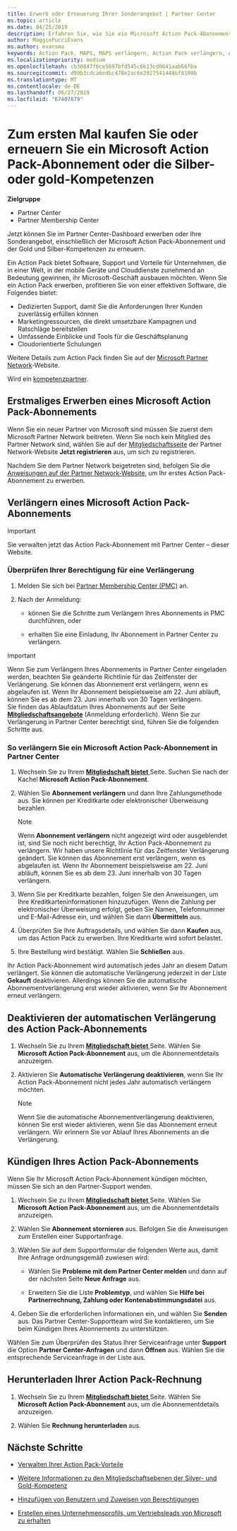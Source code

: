 ```yaml
---
title: Erwerb oder Erneuerung Ihrer Sonderangebot | Partner Center
ms.topic: article
ms.date: 04/25/2019
description: Erfahren Sie, wie Sie ein Microsoft Action Pack-Abonnement erhalten, ganz egal, ob Sie es erstmalig erwerben oder verlängern.
author: MaggiePucciEvans
ms.author: evansma
keywords: Action Pack, MAPS, MAPS verlängern, Action Pack verlängern, Action pack erwerben
ms.localizationpriority: medium
ms.openlocfilehash: cb30847f6ce5697bfd545c6b13cd0641aab66fba
ms.sourcegitcommit: d99b3cdca6edbc478e2ac6e2927541448bf8190b
ms.translationtype: MT
ms.contentlocale: de-DE
ms.lasthandoff: 06/27/2019
ms.locfileid: "67407879"
---
```

# <a name="buy-for-the-first-time-or-renew-a-microsoft-action-pack-subscription-or-the-silver-or-gold-competencies"></a>Zum ersten Mal kaufen Sie oder erneuern Sie ein Microsoft Action Pack-Abonnement oder die Silber- oder gold-Kompetenzen

**Zielgruppe**

-  Partner Center
-  Partner Membership Center

Jetzt können Sie im Partner Center-Dashboard erwerben oder Ihre Sonderangebot, einschließlich der Microsoft Action Pack-Abonnement und der Gold und Silber-Kompetenzen zu erneuern. 

Ein Action Pack bietet Software, Support und Vorteile für Unternehmen, die in einer Welt, in der mobile Geräte und Clouddienste zunehmend an Bedeutung gewinnen, ihr Microsoft-Geschäft ausbauen möchten. Wenn Sie ein Action Pack erwerben, profitieren Sie von einer effektiven Software, die Folgendes bietet: 

- Dedizierten Support, damit Sie die Anforderungen Ihrer Kunden zuverlässig erfüllen können 
- Marketingressourcen, die direkt umsetzbare Kampagnen und Ratschläge bereitstellen 
- Umfassende Einblicke und Tools für die Geschäftsplanung 
- Cloudorientierte Schulungen 

Weitere Details zum Action Pack finden Sie auf der [Microsoft Partner Network](https://partner.microsoft.com/membership/internal-use-software#simple-tab-content-3)-Website.

Wird ein [kompetenzpartner](https://partner.microsoft.com/membership/competencies). 

## <a name="buy-microsoft-action-pack-for-the-first-time"></a>Erstmaliges Erwerben eines Microsoft Action Pack-Abonnements

Wenn Sie ein neuer Partner von Microsoft sind müssen Sie zuerst dem Microsoft Partner Network beitreten. Wenn Sie noch kein Mitglied des Partner Network sind, wählen Sie auf der [Mitgliedschaftsseite](https://partner.microsoft.com/membership) der Partner Network-Website **Jetzt registrieren** aus, um sich zu registrieren. 

Nachdem Sie dem Partner Network beigetreten sind, befolgen Sie die [Anweisungen auf der Partner Network-Website](https://partner.microsoft.com/membership/action-pack), um Ihr erstes Action Pack-Abonnement zu erwerben. 

## <a name="renew-a-microsoft-action-pack-subscription"></a>Verlängern eines Microsoft Action Pack-Abonnements

>[!IMPORTANT]
>Sie verwalten jetzt das Action Pack-Abonnement mit Partner Center – dieser Website. 

### <a name="check-your-renewal-eligibility"></a>Überprüfen Ihrer Berechtigung für eine Verlängerung

1. Melden Sie sich bei [Partner Membership Center (PMC)](https://partner.microsoft.com/_login?authType=OpenIdConnect) an.

2. Nach der Anmeldung:

    - können Sie die Schritte zum Verlängern Ihres Abonnements in PMC durchführen, oder

    - erhalten Sie eine Einladung, Ihr Abonnement in Partner Center zu verlängern.

>[!IMPORTANT]
>Wenn Sie zum Verlängern Ihres Abonnements in Partner Center eingeladen werden, beachten Sie geänderte Richtlinie für das Zeitfenster der Verlängerung. Sie können das Abonnement erst verlängern, wenn es abgelaufen ist. Wenn Ihr Abonnement beispielsweise am 22. Juni abläuft, können Sie es ab dem 23. Juni innerhalb von 30 Tagen verlängern.       
>Sie finden das Ablaufdatum Ihres Abonnements auf der Seite [**Mitgliedschaftsangebote**](https://partnercenter.microsoft.com/pcv/partnership/offers) (Anmeldung erforderlich). Wenn Sie zur Verlängerung in Partner Center berechtigt sind, führen Sie die folgenden Schritte aus.  



### <a name="to-renew-a-microsoft-action-pack-subscription-in-the-partner-center"></a>So verlängern Sie ein Microsoft Action Pack-Abonnement in Partner Center

1. Wechseln Sie zu Ihrem [ **Mitgliedschaft bietet** ](https://partnercenter.microsoft.com/pcv/partnership/offers) Seite. Suchen Sie nach der Kachel **Microsoft Action Pack-Abonnement**.  

2. Wählen Sie **Abonnement verlängern** und dann Ihre Zahlungsmethode aus. Sie können per Kreditkarte oder elektronischer Überweisung bezahlen.

    >[!NOTE]
    >Wenn **Abonnement verlängern** nicht angezeigt wird oder ausgeblendet ist, sind Sie noch nicht berechtigt, Ihr Action Pack-Abonnement zu verlängern. Wir haben unsere Richtlinie für das Zeitfenster Verlängerung geändert. Sie können das Abonnement erst verlängern, wenn es abgelaufen ist. Wenn Ihr Abonnement beispielsweise am 22. Juni abläuft, können Sie es ab dem 23. Juni innerhalb von 30 Tagen verlängern.  

3. Wenn Sie per Kreditkarte bezahlen, folgen Sie den Anweisungen, um Ihre Kreditkarteninformationen hinzuzufügen. Wenn die Zahlung per elektronischer Überweisung erfolgt, geben Sie Namen, Telefonnummer und E-Mail-Adresse ein, und wählen Sie dann **Übermitteln** aus. 
     
4. Überprüfen Sie Ihre Auftragsdetails, und wählen Sie dann **Kaufen** aus, um das Action Pack zu erwerben. Ihre Kreditkarte wird sofort belastet.

5. Ihre Bestellung wird bestätigt. Wählen Sie **Schließen** aus.

Ihr Action Pack-Abonnement wird automatisch jedes Jahr an diesem Datum verlängert. Sie können die automatische Verlängerung jederzeit in der Liste **Gekauft** deaktivieren. Allerdings können Sie die automatische Abonnementverlängerung erst wieder aktivieren, wenn Sie Ihr Abonnement erneut verlängern. 


## <a name="turn-off-automatic-action-pack-subscription-renewal"></a>Deaktivieren der automatischen Verlängerung des Action Pack-Abonnements

1. Wechseln Sie zu Ihrem [ **Mitgliedschaft bietet** ](https://partnercenter.microsoft.com/pcv/partnership/offers) Seite.  Wählen Sie **Microsoft Action Pack-Abonnement** aus, um die Abonnementdetails anzuzeigen. 

2. Aktivieren Sie **Automatische Verlängerung deaktivieren**, wenn Sie Ihr Action Pack-Abonnement nicht jedes Jahr automatisch verlängern möchten. 

    >[!NOTE]
    >Wenn Sie die automatische Abonnementverlängerung deaktivieren, können Sie erst wieder aktivieren, wenn Sie das Abonnement erneut verlängern. Wir erinnern Sie vor Ablauf Ihres Abonnements an die Verlängerung.


## <a name="cancel-your-action-pack-subscription"></a>Kündigen Ihres Action Pack-Abonnements

Wenn Sie Ihr Microsoft Action Pack-Abonnement kündigen möchten, müssen Sie sich an den Partner-Support wenden.

1. Wechseln Sie zu Ihrem [ **Mitgliedschaft bietet** ](https://partnercenter.microsoft.com/pcv/partnership/offers) Seite. Wählen Sie **Microsoft Action Pack-Abonnement** aus, um die Abonnementdetails anzuzeigen. 

3. Wählen Sie **Abonnement stornieren** aus. Befolgen Sie die Anweisungen zum Erstellen einer Supportanfrage. 

4. Wählen Sie auf dem Supportformular die folgenden Werte aus, damit Ihre Anfrage ordnungsgemäß zuwiesen wird:

    -  Wählen Sie **Probleme mit dem Partner Center melden** und dann auf der nächsten Seite **Neue Anfrage** aus.

    -  Erweitern Sie die Liste **Problemtyp**, und wählen Sie **Hilfe bei Partnerrechnung, Zahlung oder Kontenabstimmungsdatei** aus. 

5. Geben Sie die erforderlichen Informationen ein, und wählen Sie **Senden** aus. Das Partner Center-Supportteam wird Sie kontaktieren, um Sie beim Kündigen Ihres Abonnements zu unterstützen.

Wählen Sie zum Überprüfen des Status Ihrer Serviceanfrage unter **Support** die Option **Partner Center-Anfragen** und dann **Öffnen** aus. Wählen Sie die entsprechende Serviceanfrage in der Liste aus.  

## <a name="download-your-action-pack-invoice"></a>Herunterladen Ihrer Action Pack-Rechnung

1. Wechseln Sie zu Ihrem [ **Mitgliedschaft bietet** ](https://partnercenter.microsoft.com/pcv/partnership/offers) Seite. Wählen Sie **Microsoft Action Pack-Abonnement** aus, um die Abonnementdetails anzuzeigen. 

3. Wählen Sie **Rechnung herunterladen** aus.
 
## <a name="next-steps"></a>Nächste Schritte

-   [Verwalten Ihrer Action Pack-Vorteile](manage-your-partner-network-benefits.md)

-   [Weitere Informationen zu den Mitgliedschaftsebenen der Silver- und Gold-Kompetenz](https://partner.microsoft.com/membership/internal-use-software#simple-tab-content-2)

-   [Hinzufügen von Benutzern und Zuweisen von Berechtigungen](create-user-accounts-and-set-permissions.md)

-   [Erstellen eines Unternehmensprofils, um Vertriebsleads von Microsoft zu erhalten](create-a-marketing-profile.md)



